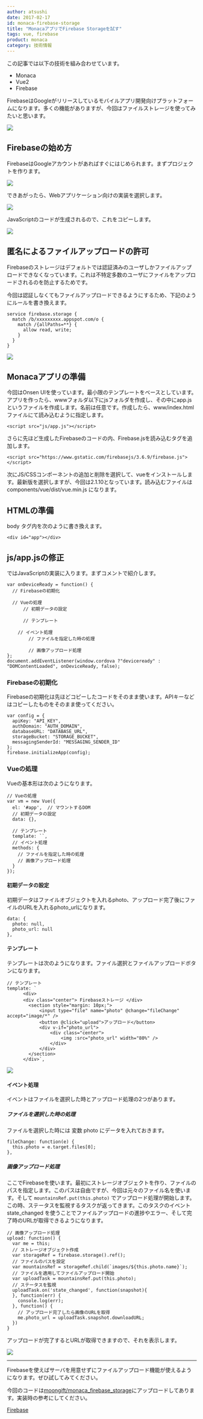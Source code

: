 ```yaml
---
author: atsushi
date: 2017-02-17
id: monaca-firebase-storage
title: "MonacaアプリでFirebase Storageを試す"
tags: vue, firebase
product: monaca
category: 技術情報
---
```


この記事では以下の技術を組み合わせています。

- Monaca
- Vue2
- Firebase

FirebaseはGoogleがリリースしているモバイルアプリ開発向けプラットフォームになります。多くの機能がありますが、今回はファイルストレージを使ってみたいと思います。

![](/images/2017/Feb/monaca-firebase-auth-14.png)

## Firebaseの始め方

FirebaseはGoogleアカウントがあればすぐにはじめられます。まずプロジェクトを作ります。

![](/images/2017/Feb/monaca-firebase-auth-13.png)

できあがったら、Webアプリケーション向けの実装を選択します。

![](/images/2017/Feb/monaca-firebase-auth-12.png)

JavaScriptのコードが生成されるので、これをコピーします。

![](/images/2017/Feb/monaca-firebase-auth-5.png)

## 匿名によるファイルアップロードの許可

Firebaseのストレージはデフォルトでは認証済みのユーザしかファイルアップロードできなくなっています。これは不特定多数のユーザにファイルをアップロードされるのを防止するためです。

今回は認証しなくてもファイルアップロードできるようにするため、下記のようにルールを書き換えます。

```
service firebase.storage {
  match /b/xxxxxxxxx.appspot.com/o {
    match /{allPaths=**} {
      allow read, write;
    }
  }
}
```

![](/images/2017/Feb/monaca-firebase-storage-3.png)

## Monacaアプリの準備

今回はOnsen UIを使っています。最小限のテンプレートをベースとしています。アプリを作ったら、wwwフォルダ以下にjsフォルダを作成し、その中にapp.jsというファイルを作成します。名前は任意です。作成したら、www/index.htmlファイルにて読み込むように指定します。

```
<script src="js/app.js"></script>
```

さらに先ほど生成したFirebaseのコードの内、Firebase.jsを読み込むタグを追加します。

```
<script src="https://www.gstatic.com/firebasejs/3.6.9/firebase.js"></script>
```

次にJS/CSSコンポーネントの追加と削除を選択して、vueをインストールします。最新版を選択しますが、今回は2.1.10となっています。読み込むファイルは components/vue/dist/vue.min.js になります。

## HTMLの準備

body タグ内を次のように書き換えます。

```
<div id="app"></div>
```

## js/app.jsの修正

ではJavaScriptの実装に入ります。まずコメントで紹介します。

```
var onDeviceReady = function() {
  // Firebaseの初期化
  
  // Vueの処理 
	  // 初期データの設定
	  
	  // テンプレート

    // イベント処理
	  	// ファイルを指定した時の処理

	  	// 画像アップロード処理
};
document.addEventListener(window.cordova ?"deviceready" : "DOMContentLoaded", onDeviceReady, false);
```

### Firebaseの初期化

Firebaseの初期化は先ほどコピーしたコードをそのまま使います。APIキーなどはコピーしたものをそのまま使ってください。

```
var config = {
  apiKey: "API_KEY",
  authDomain: "AUTH_DOMAIN",
  databaseURL: "DATABASE_URL",
  storageBucket: "STORAGE_BUCKET",
  messagingSenderId: "MESSAGING_SENDER_ID"
};
firebase.initializeApp(config);
```

### Vueの処理

Vueの基本形は次のようになります。

```
// Vueの処理
var vm = new Vue({
  el: '#app',  // マウントするDOM
  // 初期データの設定
  data: {},
    
  // テンプレート
  template: ``,
  // イベント処理
  methods: {
  	// ファイルを指定した時の処理
  	// 画像アップロード処理
  }
});
```

#### 初期データの設定

初期データはファイルオブジェクトを入れるphoto、アップロード完了後にファイルのURLを入れるphoto_urlになります。

```
data: {
  photo: null,
  photo_url: null
},
```

#### テンプレート

テンプレートは次のようになります。ファイル選択とファイルアップロードボタンになります。

```
// テンプレート
template: `
	  <div>
      <div class="center"> Firebaseストレージ </div>
	    <section style="margin: 10px;">
	    	<input type="file" name="photo" @change="fileChange" accept="image/*" />
	    	<button @click="upload">アップロード</button>
	    	<div v-if="photo_url">
	    		<div class="center">
		    		<img :src="photo_url" width="80%" />
		    	</div>
	    	</div>
	    </section>
	  </div>`,
```

![](/images/2017/Feb/monaca-firebase-storage-1.png)

#### イベント処理

イベントはファイルを選択した時とアップロード処理の2つがあります。

##### ファイルを選択した時の処理

ファイルを選択した時には 変数 photo にデータを入れておきます。

```
fileChange: function(e) {
  this.photo = e.target.files[0];
},
```

##### 画像アップロード処理

ここでFirebaseを使います。最初にストレージオブジェクトを作り、ファイルのパスを指定します。このパスは自由ですが、今回は元々のファイル名を使います。そして `mountainsRef.put(this.photo)` でアップロード処理が開始します。この時、ステータスを監視するタスクが返ってきます。このタスクのイベント state_changed を使うことでファイルアップロードの進捗やエラー、そして完了時のURLが取得できるようになります。

```
// 画像アップロード処理
upload: function() {
  var me = this;
  // ストレージオブジェクト作成
  var storageRef = firebase.storage().ref();
  // ファイルのパスを設定
  var mountainsRef = storageRef.child(`images/${this.photo.name}`);
  // ファイルを適用してファイルアップロード開始
  var uploadTask = mountainsRef.put(this.photo);
  // ステータスを監視
  uploadTask.on('state_changed', function(snapshot){
  }, function(err) {
    console.log(err);
  }, function() {
    // アップロード完了したら画像のURLを取得
    me.photo_url = uploadTask.snapshot.downloadURL;
  })
}
```

アップロードが完了するとURLが取得できますので、それを表示します。

![](/images/2017/Feb/monaca-firebase-storage-2.png)

----

Firebaseを使えばサーバを用意せずにファイルアップロード機能が使えるようになります。ぜひ試してみてください。

今回のコードは[moongift/monaca_firebase_storage](https://github.com/moongift/monaca_firebase_storage)にアップロードしてあります。実装時の参考にしてください。

[Firebase](https://firebase.google.com/)
